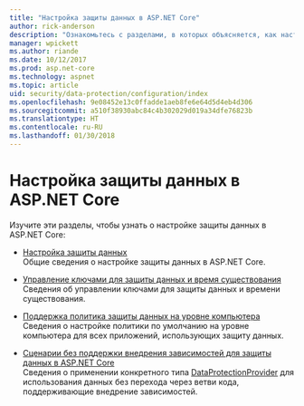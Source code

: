 ```yaml
---
title: "Настройка защиты данных в ASP.NET Core"
author: rick-anderson
description: "Ознакомьтесь с разделами, в которых объясняется, как настроить защиту данных в ASP.NET Core."
manager: wpickett
ms.author: riande
ms.date: 10/12/2017
ms.prod: asp.net-core
ms.technology: aspnet
ms.topic: article
uid: security/data-protection/configuration/index
ms.openlocfilehash: 9e08452e13c0ffadde1aeb8fe6e64d5d4eb4d306
ms.sourcegitcommit: a510f38930abc84c4b302029d019a34dfe76823b
ms.translationtype: HT
ms.contentlocale: ru-RU
ms.lasthandoff: 01/30/2018
---
```

# <a name="data-protection-configuration-in-aspnet-core"></a>Настройка защиты данных в ASP.NET Core

Изучите эти разделы, чтобы узнать о настройке защиты данных в ASP.NET Core:

* [Настройка защиты данных](xref:security/data-protection/configuration/overview)  
  Общие сведения о настройке защиты данных в ASP.NET Core.

* [Управление ключами для защиты данных и время существования](xref:security/data-protection/configuration/default-settings)  
  Сведения об управлении ключами для защиты данных и времени существования.

* [Поддержка политика защиты данных на уровне компьютера](xref:security/data-protection/configuration/machine-wide-policy)  
  Сведения о настройке политики по умолчанию на уровне компьютера для всех приложений, использующих защиту данных.

* [Сценарии без поддержки внедрения зависимостей для защиты данных в ASP.NET Core](xref:security/data-protection/configuration/non-di-scenarios)  
  Сведения о применении конкретного типа [DataProtectionProvider](/dotnet/api/Microsoft.AspNetCore.DataProtection.DataProtectionProvider) для использования данных без перехода через ветви кода, поддерживающие внедрение зависимостей.
